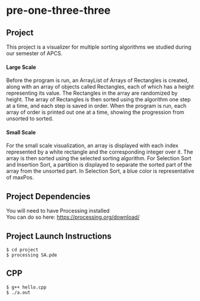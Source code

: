 # pre-one-three-three

## Project
This project is a visualizer for multiple sorting algorithms we studied during our semester of APCS. 
#### Large Scale
Before the program is run, an ArrayList of Arrays of Rectangles is created, along with an array of objects called Rectangles, each of which has a height representing its value. The Rectangles in the array are randomized by height. The array of Rectangles is then sorted using the algorithm one step at a time, and each step is saved in order. When the program is run, each array of order is printed out one at a time, showing the progression from unsorted to sorted.
#### Small Scale
For the small scale visualization, an array is displayed with each index represented by a white rectangle and the corresponding integer over it. The array is then sorted using the selected sorting algorithm. For Selection Sort and Insertion Sort, a partition is displayed to separate the sorted part of the array from the unsorted part. In Selection Sort, a blue color is representative of maxPos.

## Project Dependencies
You will need to have Processing installed  
You can do so here: https://processing.org/download/

## Project Launch Instructions
```
$ cd project
$ processing SA.pde
```

## CPP
```
$ g++ hello.cpp
$ ./a.out
```
